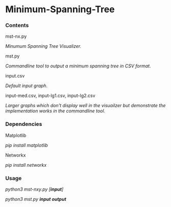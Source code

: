 # Minimum-Spanning-Tree
### Contents

mst-nx.py

*Minumum Spanning Tree Visualizer.*

mst.py

*Commandline tool to output a minimum spanning tree in CSV format.*

input.csv

*Default input graph.*

input-med.csv, input-lg1.csv, input-lg2.csv

*Larger graphs which don't display well in the visuailzer but demonstrate the implementation works in the commandline tool.*

### Dependencies 

Matplotlib

*pip install matplotlib*

Networkx

*pip install networkx*

### Usage

*python3 mst-nxy.py [**input**]*

*python3 mst.py* ***input output***

